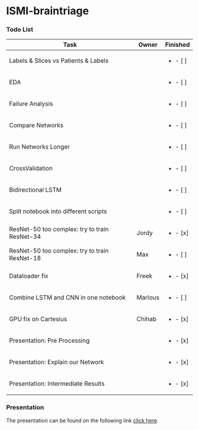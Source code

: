 # ISMI-braintriage

### Todo List
| Task           | Owner  | Finished | 
|----------------|---------------|---------------|
| Labels & Slices vs Patients & Labels | | <ul><li>- [ ] </li></ul>
| EDA | | <ul><li>- [ ] </li></ul>
| Failure Analysis | | <ul><li>- [ ] </li></ul> 
| Compare Networks | | <ul><li>- [ ] </li></ul>
| Run Networks Longer | | <ul><li>- [ ] </li></ul>
| CrossValidation | | <ul><li>- [ ] </li></ul>
| Bidirectional LSTM | | <ul><li>- [ ] </li></ul>
| Split notebook into different scripts   |  | <ul><li>- [ ] </li></ul>
| ResNet-50 too complex: try to train ResNet-34| Jordy| <ul><li>- [x] </li></ul>
| ResNet-50 too complex: try to train ResNet-18| Max | <ul><li>- [ ] </li></ul>
| Dataloader fix| Freek | <ul><li>- [x] </li></ul>
| Combine LSTM and CNN in one notebook | Marlous | <ul><li>- [ ] </li></ul>
| GPU fix on Cartesius| Chihab | <ul><li>- [x] </li></ul>
| Presentation: Pre Processing | | <ul><li>- [x] </li></ul>
| Presentation: Explain our Network | | <ul><li>- [x] </li></ul>
| Presentation: Intermediate Results| | <ul><li>- [x] </li></ul>


### Presentation 
The presentation can be found on the following link [click here](https://docs.google.com/presentation/d/1yUGkOMMU637ivkhVN_geklRppa8NqIvNW7mUkztQ098/edit?usp=sharing).
